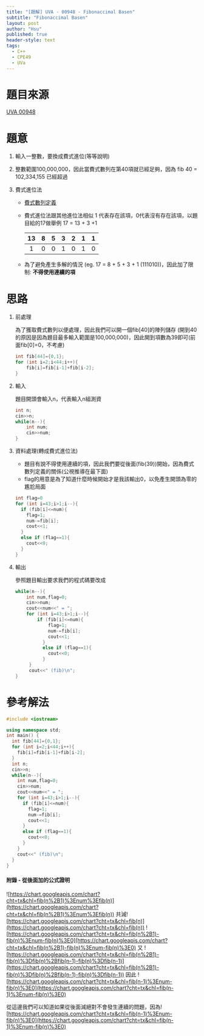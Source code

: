 ```yaml
---
title: "[題解] UVA - 00948 - Fibonaccimal Basen"
subtitle: "Fibonaccimal Basen"
layout: post
author: "Hsu"
published: true
header-style: text
tags:
  - C++
  - CPE49
  - UVa
---
```


# 題目來源
[UVA 00948](https://onlinejudge.org/index.php?option=com_onlinejudge&Itemid=8&category=24&page=show_problem&problem=889)

# 題意
1. 輸入一整數，要換成費式進位(等等說明)
2. 整數範圍100,000,000，因此當費式數列在第40項就已經足夠，因為 fib 40 = 102,334,155 已經超過
3. 費式進位法

    - [費式數列定義](https://zh.wikipedia.org/zh-tw/%E6%96%90%E6%B3%A2%E9%82%A3%E5%A5%91%E6%95%B0)
    - 費式進位法跟其他進位法相似 1 代表存在該項，0代表沒有存在該項，以題目給的17做舉例
        17 = 13 + 3 +1 
        
         13  |  8  |  5  |  3  |  2  |  1  |  1   |
       :----:|:---:|:---:|:---:|:---:|:---:|:----:|
        1    |  0  |  0  |  1  |  0  |  1  | 0    |
     
     - 為了避免產生多解的情況 (eg. 17 = 8 + 5 + 3 + 1 (111010))，因此加了限制: **不得使用連續的項** 

# 思路

1. 前處理
    
    為了獲取費式數列以便處理，因此我們可以開一個fib[40]的陣列儲存 (開到40的原因是因為題目最多輸入範圍是100,000,000)，因此開到項數為39即可(前面fib[0]=0，不考慮)
    
    ```cpp
    int fib[44]={0,1};
    for (int i=2;i<44;i++){
        fib[i]=fib[i-1]+fib[i-2];
    }
    ```

2. 輸入

    題目開頭會輸入n，代表輸入n組測資
    ```cpp
    int n;
    cin>>n;
    while(n--){
        int num;
        cin>>num;
    }
    ```
    
3. 資料處理(轉成費式進位法)
    
    - 題目有說不得使用連續的項，因此我們要從後面(fib(39))開始，因為費式數列定義的關係(公視推導在最下面)
    - flag的用意是為了知道什麼時候開始才是我該輸出0，以免產生開頭為零的尷尬局面
    
    ```cpp
    int flag=0
    for (int i=43;i>1;i--){
      if (fib[i]<=num){
        flag=1;
        num-=fib[i];
        cout<<1;
      }
      else if (flag==1){
        cout<<0;
      }
    }
    ```
    
4. 輸出

    參照題目輸出要求我們的程式碼要改成
    
    ```cpp
    while(n--){
        int num,flag=0;
        cin>>num;
        cout<<num<<" = ";
        for (int i=43;i>1;i--){
            if (fib[i]<=num){
                flag=1;
                num-=fib[i];
                cout<<1;
              }
              else if (flag==1){
                cout<<0;
              }
         }
         cout<<" (fib)\n";
    }
    ```
    
# 參考解法
```cpp
#include <iostream>

using namespace std;
int main() {
  int fib[44]={0,1};
  for (int i=2;i<44;i++){
    fib[i]=fib[i-1]+fib[i-2];
  }
  int n;
  cin>>n;
  while(n--){
    int num,flag=0;
    cin>>num;
    cout<<num<<" = ";
    for (int i=43;i>1;i--){
      if (fib[i]<=num){
        flag=1;
        num-=fib[i];
        cout<<1;
      }
      else if (flag==1){
        cout<<0;
      }
    }
    cout<<" (fib)\n";
  }
}
```

#### 附錄 - 從後面加的公式證明

![https://chart.googleapis.com/chart?cht=tx&chl=fib(n%2B1)%3Enum%3Efib(n)](https://chart.googleapis.com/chart?cht=tx&chl=fib(n%2B1)%3Enum%3Efib(n))
共減![https://chart.googleapis.com/chart?cht=tx&chl=fib(n)](https://chart.googleapis.com/chart?cht=tx&chl=fib(n))
![https://chart.googleapis.com/chart?cht=tx&chl=fib(n%2B1)-fib(n)%3Enum-fib(n)%3E0](https://chart.googleapis.com/chart?cht=tx&chl=fib(n%2B1)-fib(n)%3Enum-fib(n)%3E0)
又
![https://chart.googleapis.com/chart?cht=tx&chl=fib(n%2B1)-fib(n)%3Dfib(n)%2Bfib(n-1)-fib(n)%3Dfib(n-1)](https://chart.googleapis.com/chart?cht=tx&chl=fib(n%2B1)-fib(n)%3Dfib(n)%2Bfib(n-1)-fib(n)%3Dfib(n-1))
因此
![https://chart.googleapis.com/chart?cht=tx&chl=fib(n-1)%3Enum-fib(n)%3E0](https://chart.googleapis.com/chart?cht=tx&chl=fib(n-1)%3Enum-fib(n)%3E0)

從這邊我們可以知道如果從後面減絕對不會發生連續的問題，因為![https://chart.googleapis.com/chart?cht=tx&chl=fib(n-1)%3Enum-fib(n)%3E0](https://chart.googleapis.com/chart?cht=tx&chl=fib(n-1)%3Enum-fib(n)%3E0)